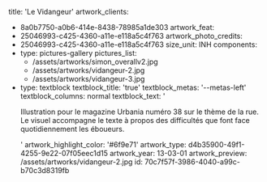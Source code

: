 title: 'Le Vidangeur'
artwork_clients:
  - 8a0b7750-a0b6-414e-8438-78985a1de303
artwork_feat:
  - 25046993-c425-4360-a11e-e118a5c4f763
artwork_photo_credits:
  - 25046993-c425-4360-a11e-e118a5c4f763
size_unit: INH
components:
  -
    type: pictures-gallery
    pictures_list:
      - /assets/artworks/simon_overallv2.jpg
      - /assets/artworks/vidangeur-2.jpg
      - /assets/artworks/vidangeur-3.jpg
  -
    type: textblock
    textblock_title: 'true'
    textblock_metas: '--metas-left'
    textblock_columns: normal
    textblock_text: '<p>Illustration pour le magazine Urbania numéro 38 sur le thème de la rue. Le visuel accompagne le texte à propos des difficultés que font face quotidiennement les éboueurs.</p>'
artwork_highlight_color: '#6f9e71'
artwork_type: d4b35900-49f1-4255-9e22-07f05eec1d15
artwork_year: 13-03-01
artwork_preview: /assets/artworks/vidangeur-2.jpg
id: 70c7f57f-3986-4040-a99c-b70c3d8319fb
